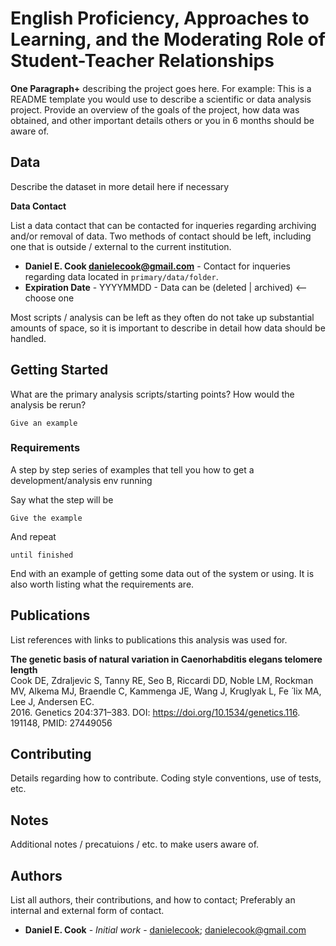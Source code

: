 # English Proficiency, Approaches to Learning, and the Moderating Role of Student-Teacher Relationships

__One Paragraph+__ describing the project goes here. For example: This is a README template you would use to describe a scientific or data analysis project. Provide an overview of the goals of the project, how data was obtained, and other important details others or you in 6 months should be aware of.

## Data

Describe the dataset in more detail here if necessary

__Data Contact__

List a data contact that can be contacted for inqueries regarding archiving and/or removal of data. Two methods of contact should be left, including one that is outside / external to the current institution.

* **Daniel E. Cook <danielecook@gmail.com>** - Contact for inqueries regarding data located in `primary/data/folder`.
* __Expiration Date__ -  YYYYMMDD - Data can be (deleted | archived) <-- choose one

Most scripts / analysis can be left as they often do not take up substantial amounts of space, so it is important to describe in detail how data should be handled.

## Getting Started

What are the primary analysis scripts/starting points? How would the analysis be rerun?

```
Give an example
```

### Requirements

A step by step series of examples that tell you how to get a development/analysis env running

Say what the step will be

```
Give the example
```

And repeat

```
until finished
```

End with an example of getting some data out of the system or using. It is also worth listing what the requirements are.

## Publications

List references with links to publications this analysis was used for.

 __The genetic basis of natural variation in Caenorhabditis elegans telomere length__<br />
Cook DE, Zdraljevic S, Tanny RE, Seo B, Riccardi DD, Noble LM, Rockman MV, Alkema MJ, Braendle C, Kammenga JE, Wang J, Kruglyak L, Fe ́ lix MA, Lee J, Andersen EC. <br />
2016. Genetics 204:371–383. DOI: https://doi.org/10.1534/genetics.116. 191148, PMID: 27449056

## Contributing

Details regarding how to contribute. Coding style conventions, use of tests, etc.

## Notes

Additional notes / precatuions / etc. to make users aware of.

## Authors

List all authors, their contributions, and how to contact; Preferably an internal and external form of contact.

* **Daniel E. Cook** - *Initial work* - [danielecook](https://github.com/danielecook); danielecook@gmail.com
